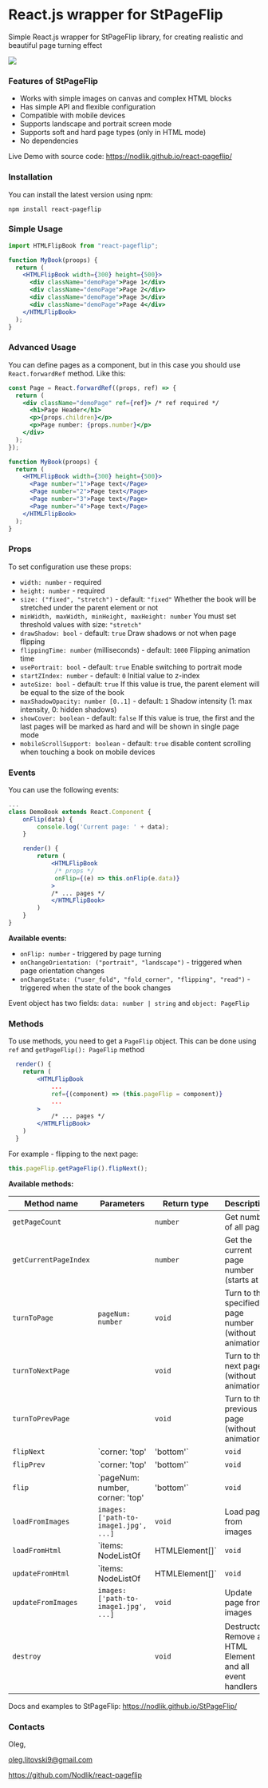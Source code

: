 # React.js wrapper for StPageFlip
Simple React.js wrapper for StPageFlip library, for creating realistic and beautiful page turning effect

![](video.gif)

### Features of StPageFlip
* Works with simple images on canvas and complex HTML blocks
* Has simple API and flexible configuration
* Compatible with mobile devices
* Supports landscape and portrait screen mode
* Supports soft and hard page types (only in HTML mode) 
* No dependencies

Live Demo with source code: https://nodlik.github.io/react-pageflip/

### Installation
You can install the latest version using npm:

```npm install react-pageflip```

### Simple Usage

```jsx
import HTMLFlipBook from "react-pageflip";

function MyBook(proops) {
  return (
    <HTMLFlipBook width={300} height={500}>
      <div className="demoPage">Page 1</div>
      <div className="demoPage">Page 2</div>
      <div className="demoPage">Page 3</div>
      <div className="demoPage">Page 4</div>
    </HTMLFlipBook>
  );
}
```

### Advanced Usage

You can define pages as a component, but in this case you should use ```React.forwardRef``` method. Like this:
```jsx
const Page = React.forwardRef((props, ref) => {
  return (
    <div className="demoPage" ref={ref}> /* ref required */
      <h1>Page Header</h1>
      <p>{props.children}</p>
      <p>Page number: {props.number}</p>
    </div>
  );
});

function MyBook(proops) {
  return (
    <HTMLFlipBook width={300} height={500}>
      <Page number="1">Page text</Page>
      <Page number="2">Page text</Page>
      <Page number="3">Page text</Page>
      <Page number="4">Page text</Page>
    </HTMLFlipBook>
  );
}
```

### Props

To set configuration use these props:

* ```width: number``` - required
* ```height: number``` - required
* ```size: ("fixed", "stretch")``` - default: ```"fixed"``` Whether the book will be stretched under the parent element or not
* ```minWidth, maxWidth, minHeight, maxHeight: number``` You must set threshold values ​​with size: ```"stretch"```
* ```drawShadow: bool``` - default: ```true``` Draw shadows or not when page flipping
* ```flippingTime: number``` (milliseconds) - default: ```1000``` Flipping animation time
* ```usePortrait: bool``` - default: ```true``` Enable switching to portrait mode
* ```startZIndex: number``` - default: ```0``` Initial value to z-index
* ```autoSize: bool``` - default: ```true``` If this value is true, the parent element will be equal to the size of the book
* ```maxShadowOpacity: number [0..1]``` - default: ```1``` Shadow intensity (1: max intensity, 0: hidden shadows)
* ```showCover: boolean``` - default: ```false``` If this value is true, the first and the last pages will be marked as hard and will be shown in single page mode 
* ```mobileScrollSupport: boolean``` - default: ```true``` disable content scrolling when touching a book on mobile devices
### Events
You can use the following events:
```jsx
...
class DemoBook extends React.Component {
    onFlip(data) {
        console.log('Current page: ' + data);
    }

    render() {
        return (
            <HTMLFlipBook
             /* props */
             onFlip={(e) => this.onFlip(e.data)}
            >
            /* ... pages */
            </HTMLFlipBook>
        )
    }
}
```
**Available events:**
* ```onFlip: number``` - triggered by page turning
* ```onChangeOrientation: ("portrait", "landscape")``` - triggered when page orientation changes
* ```onChangeState: ("user_fold", "fold_corner", "flipping", "read")``` - triggered when the state of the book changes

Event object has two fields: ```data: number | string``` and ```object: PageFlip```

### Methods

To use methods, you need to get a ```PageFlip``` object. This can be done using ```ref``` and ```getPageFlip(): PageFlip``` method
```jsx
  render() {
    return (
        <HTMLFlipBook
            ...
            ref={(component) => (this.pageFlip = component)}
            ...
        >
            /* ... pages */
        </HTMLFlipBook>
    )
  }
```
For example - flipping to the next page:
```js
this.pageFlip.getPageFlip().flipNext();
```
**Available methods:**

| Method name | Parameters | Return type | Description|
| ----------- | ---------- | ----------- | ---------- |
| `getPageCount` | ` ` | `number` | Get number of all pages |
| `getCurrentPageIndex` | ` ` | `number` | Get the current page number (starts at 0) |
| `turnToPage` | `pageNum: number` | `void` | Turn to the specified page number (without animation)
| `turnToNextPage` | ` ` | `void` | Turn to the next page (without animation)
| `turnToPrevPage` | ` ` | `void` | Turn to the previous page (without animation)
| `flipNext` | `corner: 'top' | 'bottom'` | `void` | Turn to the next page (with animation)
| `flipPrev` | `corner: 'top' | 'bottom'` | `void`  | Turn to the previous page (with animation)
| `flip` | `pageNum: number, corner: 'top' | 'bottom'` | `void` | Turn to the specified page (with animation)
| `loadFromImages` | `images: ['path-to-image1.jpg', ...]` | `void` | Load page from images
| `loadFromHtml` | `items: NodeListOf | HTMLElement[]` | `void` | Load page from html elements
| `updateFromHtml` | `items: NodeListOf | HTMLElement[]` | `void` | Update page from html elements
| `updateFromImages` | `images: ['path-to-image1.jpg', ...]` | `void` | Update page from images
| `destroy` | ` ` | `void` | Destructor. Remove an HTML Element and all event handlers


Docs and examples to StPageFlip: https://nodlik.github.io/StPageFlip/
### Contacts
Oleg,

<oleg.litovski9@gmail.com>

https://github.com/Nodlik/react-pageflip
